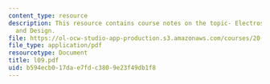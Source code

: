 ```yaml
---
content_type: resource
description: This resource contains course notes on the topic- Electrostatic Optimization
  and Design.
file: https://ol-ocw-studio-app-production.s3.amazonaws.com/courses/20-482j-foundations-of-algorithms-and-computational-techniques-in-systems-biology-spring-2006/b594ecb017dae7fdc3809e23f49db1f8_l09.pdf
file_type: application/pdf
resourcetype: Document
title: l09.pdf
uid: b594ecb0-17da-e7fd-c380-9e23f49db1f8
---
```

